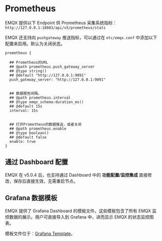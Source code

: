 # Prometheus

EMQX 提供以下 Endpoint 供 Prometheus 采集系统指标：
`http://127.0.0.1:18083/api/v5/prometheus/stats`

EMQX 还支持向 `pushgateway` 推送指标，可以通过在 `etc/emqx.conf` 中添加以下配置来启用。默认为关闭状态。

```
prometheus {

  ## Prometheus的URL
  ## @path prometheus.push_gateway_server
  ## @type string()
  ## @default "http://127.0.0.1:9091"
  push_gateway_server: "http://127.0.0.1:9091"


  ## 数据报告间隔。
  ## @path prometheus.interval
  ## @type emqx_schema:duration_ms()
  ## @default 15s
  interval: 15s


  ## 打开Prometheus的数据推送，或者关闭
  ## @path prometheus.enable
  ## @type boolean()
  ## @default false
  enable: true
}
```


## 通过 Dashboard 配置

EMQX 在 v5.0.4 后，也支持通过 Dashboard 中的 **功能配置/监控集成** 直接修改，保存后直接生效，无需重启节点。


## Grafana 数据模板

EMQX 提供了 Grafana Dashboard 的模板文件。这些模板包含了所有 EMQX 监控数据的展示。用户可直接导入到 Grafana 中，进而显示 EMQX 的状态监控图表。

模板文件位于：[Grafana Template](https://github.com/emqx/emqx/tree/master/apps/emqx_prometheus/grafana_template)。
